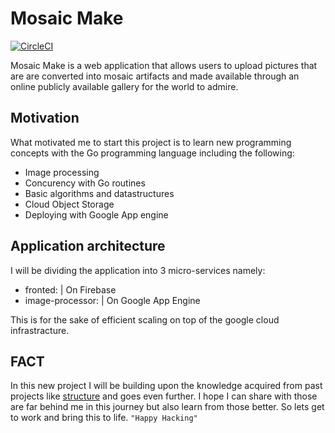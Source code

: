 # Mosaic Make

[![CircleCI](https://circleci.com/gh/rugwirobaker/gomosaic.svg?style=svg)](https://circleci.com/gh/rugwirobaker/gomosaic)

Mosaic Make is a web application that allows users to upload pictures that are are converted into mosaic artifacts and made available through an online publicly available gallery for the world to admire.

## Motivation
What motivated me to start this project is to learn new programming concepts with the Go programming language including the following:

* Image processing
* Concurency with Go routines
* Basic algorithms and datastructures
* Cloud Object Storage
* Deploying with Google App engine

## Application architecture
I will be dividing the application into 3 micro-services namely:
* fronted:          | On Firebase
* image-processor:  | On Google App Engine

This is for the sake of efficient  scaling on top of the google cloud infrastracture.

## FACT
In this new project I will be building upon the knowledge acquired from past projects like [structure](http://www.github.com/structure) and goes even further. I hope I can share with those are far behind me in this journey but also learn from those better. So lets get to work and bring this to life. `"Happy Hacking"`